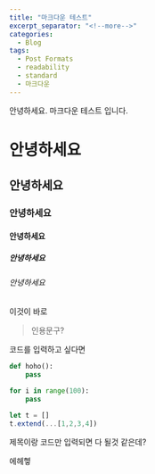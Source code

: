 ```yaml
---
title: "마크다운 테스트"
excerpt_separator: "<!--more-->"
categories:
  - Blog
tags:
  - Post Formats
  - readability
  - standard
  - 마크다운
---
```


안녕하세요. 마크다운 테스트 입니다.

# 안녕하세요
## 안녕하세요
### 안녕하세요
#### 안녕하세요
##### 안녕하세요
###### 안녕하세요

이것이 바로
> 인용문구?

코드를 입력하고 싶다면

```python
def hoho():
    pass

for i in range(100):
    pass
```

```javascript
let t = []
t.extend(...[1,2,3,4])
```

제목이랑 코드만 입력되면 다 될것 같은데?

에헤헿
